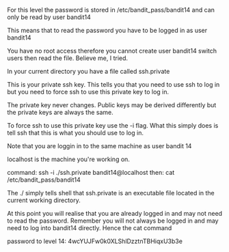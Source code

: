 For this level the password is stored in /etc/bandit_pass/bandit14 and can only be read by user bandit14

This means that to read the password you have to be logged in as user bandit14

You have no root access therefore you cannot create user bandit14 switch users then read the file. Believe me, I tried.

In your current directory you have a file called ssh.private

This is your private ssh key. This tells you that you need to use ssh to log in but you need to force ssh to use this private key to log in.

The private key never changes. Public keys may be derived differently but the private keys are always the same.

To force ssh to use this private key use the -i flag. What this simply does is tell ssh that this is what you should use to log in.

Note that you are loggin in to the same machine as user bandit 14

localhost is the machine you're working on.




command: ssh -i ./ssh.private bandit14@localhost
then:    cat /etc/bandit_pass/bandit14

The ./ simply tells shell that ssh.private is an executable file located in the current working directory.

At this point you will realise that you are already logged in and may not need to read the password. Remember you will not always be logged in and may need to log into bandit14 directly. Hence the cat command




password to level 14: 4wcYUJFw0k0XLShlDzztnTBHiqxU3b3e
